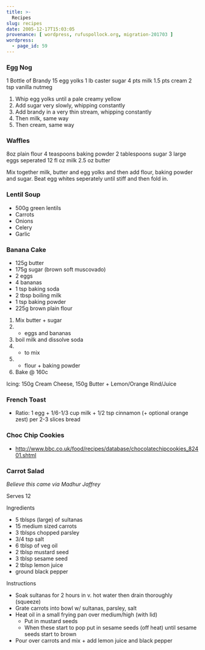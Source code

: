 ```yaml
---
title: >-
  Recipes
slug: recipes
date: 2005-12-17T15:03:05
provenance: [ wordpress, rufuspollock.org, migration-201703 ]
wordpress:
  - page_id: 59
---
```


### Egg Nog

1 Bottle of Brandy
15 egg yolks
1 lb caster sugar
4 pts milk
1.5 pts cream
2 tsp vanilla
nutmeg

1. Whip egg yolks until a pale creamy yellow
2. Add sugar very slowly, whipping constantly
3. Add brandy in a very thin stream, whipping constantly
4. Then milk, same way
5. Then cream, same way

<h3>Waffles</h3>
8oz plain flour
4 teaspoons baking powder
2 tablespoons sugar
3 large eggs seperated
12 fl oz milk
2.5 oz butter

Mix together milk, butter and egg yolks and then add flour, baking powder and sugar. Beat egg whites seperately until stiff and then fold in.

### Lentil Soup

  * 500g green lentils
  * Carrots
  * Onions
  * Celery
  * Garlic

### Banana Cake

  * 125g butter
  * 175g sugar (brown soft muscovado)
  * 2 eggs
  * 4 bananas
  * 1 tsp baking soda
  * 2 tbsp boiling milk
  * 1 tsp baking powder
  * 225g brown plain flour

1. Mix butter + sugar  
2. + eggs and bananas  
3. boil milk and dissolve soda  
4. + to mix  
5. + flour + baking powder  
6. Bake @ 160c  

Icing: 150g Cream Cheese, 150g Butter + Lemon/Orange Rind/Juice

### French Toast

  * Ratio: 1 egg + 1/6-1/3 cup milk + 1/2 tsp cinnamon (+ optional orange zest) per 2-3 slices bread

### Choc Chip Cookies

  * <http://www.bbc.co.uk/food/recipes/database/chocolatechipcookies_82401.shtml>


### Carrot Salad

*Believe this came via Madhur Jaffrey*

Serves 12

Ingredients

  * 5 tblsps (large) of sultanas
  * 15 medium sized carrots
  * 3 tblsps chopped parsley
  * 3/4 tsp salt
  * 6 tblsp of veg oil
  * 2 tblsp mustard seed
  * 3 tblsp sesame seed
  * 2 tblsp lemon juice
  * ground black pepper

Instructions

  * Soak sultanas for 2 hours in v. hot water then drain thoroughly (squeeze)
  * Grate carrots into bowl w/ sultanas, parsley, salt
  * Heat oil in a small frying pan over medium/high (with lid)
    * Put in mustard seeds
    * When these start to pop put in sesame seeds (off heat) until sesame seeds start to brown
  * Pour over carrots and mix + add lemon juice and black pepper


